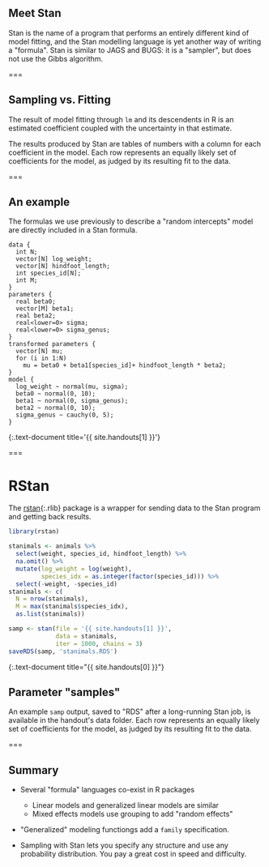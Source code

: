 ---
---

## Meet Stan

Stan is the name of a program that performs an entirely different kind of model fitting, and the Stan modelling language is yet another way of writing a "formula". Stan is similar to JAGS and BUGS: it is a "sampler", but does not use the Gibbs algorithm.

===

## Sampling vs. Fitting

The result of model fitting through `lm` and its descendents in R is an estimated coefficient coupled with the uncertainty in that estimate.

The results produced by Stan are tables of numbers with a column for each coefficient in the model. Each row represents an equally likely set of coefficients for the model, as judged by its resulting fit to the data.

===

## An example

The formulas we use previously to describe a "random intercepts" model are directly included in a Stan formula.

```
data {
  int N;
  vector[N] log_weight;
  vector[N] hindfoot_length;
  int species_id[N];
  int M;
} 
parameters {
  real beta0;
  vector[M] beta1;
  real beta2;
  real<lower=0> sigma;
  real<lower=0> sigma_genus;
}
transformed parameters {
  vector[N] mu;
  for (i in 1:N)
    mu = beta0 + beta1[species_id]+ hindfoot_length * beta2;
}
model {
  log_weight ~ normal(mu, sigma);
  beta0 ~ normal(0, 10);
  beta1 ~ normal(0, sigma_genus);
  beta2 ~ normal(0, 10);
  sigma_genus ~ cauchy(0, 5);
}
```
{:.text-document title='{{ site.handouts[1] }}'}

===

# RStan

The [rstan](){:.rlib} package is a wrapper for sending data to the Stan program and getting back results.


~~~r
library(rstan)

stanimals <- animals %>%
  select(weight, species_id, hindfoot_length) %>%
  na.omit() %>%
  mutate(log_weight = log(weight),
         species_idx = as.integer(factor(species_id))) %>%
  select(-weight, -species_id)
stanimals <- c(
  N = nrow(stanimals),
  M = max(stanimals$species_idx),
  as.list(stanimals))

samp <- stan(file = '{{ site.handouts[1] }}',
             data = stanimals,
             iter = 1000, chains = 3)
saveRDS(samp, 'stanimals.RDS')
~~~
{:.text-document title="{{ site.handouts[0] }}"}

## Parameter "samples"

An example `samp` output, saved to "RDS" after a long-running Stan job, is available in the handout's data folder. Each row represents an equally likely set of coefficients for the model, as judged by its resulting fit to the data.

===

## Summary

- Several "formula" languages co-exist in R packages
  - Linear models and generalized linear models are similar
  - Mixed effects models use grouping to add "random effects"

- "Generalized" modeling functiongs add a `family` specification.

- Sampling with Stan lets you specify any structure and use any probability distribution. You pay a great cost in speed and difficulty.
